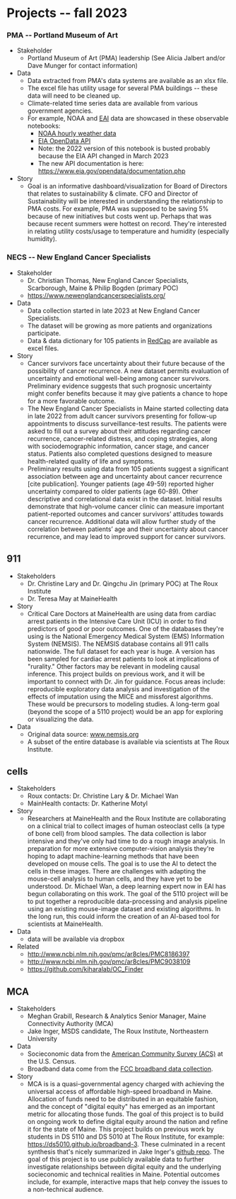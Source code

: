 
# Projects -- fall 2023

### PMA -- Portland Museum of Art

* Stakeholder
  * Portland Museum of Art (PMA) leadership (See Alicia Jalbert and/or Dave Munger for contact information)
* Data
  * Data extracted from PMA's data systems are available as an xlsx file.
  * The excel file has utility usage for several PMA buildings -- these data will need to be cleaned up.
  * Climate-related time series data are available from various government agencies.
  * For example, NOAA and [EAI](https://www.eia.gov/opendata/) data are showcased in these observable notebooks:
    * [NOAA hourly weather data](https://observablehq.com/@observablehq/noaa-weather-data-by-major-u-s-city)
    * [EIA OpenData API](https://observablehq.com/@observablehq/eia-opendata-electricity-grid-operation)
    * Note: the 2022 version of this notebook is busted probably because the EIA API changed in March 2023
    * The new API documentation is here: https://www.eia.gov/opendata/documentation.php
* Story
  * Goal is an informative dashboard/visualization for Board of Directors that relates to sustainability & climate.
  CFO and Director of Sustainability will be interested in understanding the relationship to PMA costs.
  For example, PMA was supposed to be saving 5% because of new initiatives but costs went up. 
  Perhaps that was because recent summers were hottest on record. 
  They're interested in relating utility costs/usage to temperature and humidity (especially humidity).

### NECS -- New England Cancer Specialists

* Stakeholder
  * Dr. Christian Thomas, New England Cancer Specialists, Scarborough, Maine & Philip Bogden (primary POC)
  * https://www.newenglandcancerspecialists.org/
* Data
  * Data collection started in late 2023 at New England Cancer Specialists.
  * The dataset will be growing as more patients and organizations participate.
  * Data & data dictionary for 105 patients in [RedCap](https://projectredcap.org/about/) are available as excel files.
* Story
  * Cancer survivors face uncertainty about their future because of the possibility of cancer recurrence. 
  A new dataset permits evaluation of uncertainty and emotional well-being among cancer survivors.
  Preliminary evidence suggests that such prognosic uncertainty might confer benefits because it may give patients 
  a chance to hope for a more favorable outcome. 
  * The New England Cancer Specialists in Maine started collecting data in late 2022 from adult cancer
  survivors presenting for follow-up appointments to discuss surveillance-test results.
  The patients were asked to fill out a survey about their attitudes 
  regarding cancer recurrence, cancer-related distress, and coping strategies, along with sociodemographic 
  information, cancer stage, and cancer status. 
  Patients also completed questions designed to measure health-related quality of life and symptoms.
  * Preliminary results using data from 105 patients suggest a significant association between 
  age and uncertainty about cancer recurrence [cite publication].
  Younger patients (age 49-59) reported higher uncertainty 
  compared to older patients (age 60-89). Other descriptive and correlational data exist in the dataset.
  Initial results demonstrate that high-volume cancer clinic can measure 
  important patient-reported outcomes and cancer survivors’ attitudes towards cancer recurrence.
  Additional data will allow further study of the correlation between patients’ age and their 
  uncertainty about cancer recurrence, and may lead to improved support for cancer survivors.

## 911

* Stakeholders
  * Dr. Christine Lary and Dr. Qingchu Jin (primary POC) at The Roux Institute
  * Dr. Teresa May at MaineHealth
* Story
  * Critical Care Doctors at MaineHealth are using data from cardiac arrest patients in the Intensive Care 
  Unit (ICU) in order to find predictors of good or poor outcomes. One of the databases they're using is the 
  National Emergency Medical System (EMS) Information System (NEMSIS). The NEMSIS database contains all 911 
  calls nationwide. The full dataset for each year is huge. A version has been sampled for cardiac arrest patients
  to look at implications of "rurality." 
  Other factors may be relevant in modeling causal inference. 
  This project builds on previous work, and it will be important to connect with Dr. Jin for guidance.
  Focus areas include: reproducible exploratory data analysis and investigation of the effects of imputation 
  using the MICE and missforest algorithms. These would be precursors to modeling studies.
  A long-term goal (beyond the scope of a 5110 project) would be an app for exploring or visualizing the data.
* Data
  * Original data source: www.nemsis.org
  * A subset of the entire database is available via scientists at The Roux Institute.

## cells

* Stakeholders
  * Roux contacts: Dr. Christine Lary & Dr. Michael Wan
  * MainHealth contacts: Dr. Katherine Motyl
* Story
  * Researchers at MaineHealth and the Roux Institute are collaborating on a clinical trial to collect images 
  of human osteoclast cells (a type of bone cell) from blood samples. The data collection is labor intensive and they've
  only had time to do a rough image analysis. In preparation for more extensive computer-vision analysis
  they're hoping to adapt machine-learning methods that have been developed on mouse cells.
  The goal is to use the AI to detect the cells in these images.
  There are challenges with adapting the mouse-cell analysis to human cells, and they have yet to be understood.
  Dr. Michael Wan, a deep learning expert now in EAI has begun collaborating on this work.
  The goal of the 5110 project will be to put together a reproducible data-processing and analysis pipeline using an 
  existing mouse-image dataset and existing algorithms. In the long run, this could inform the creation of
  an AI-based tool for scientists at MaineHealth.
* Data
  * data will be available via dropbox
* Related
  * http://www.ncbi.nlm.nih.gov/pmc/ar8cles/PMC8186397
  * http://www.ncbi.nlm.nih.gov/pmc/ar8cles/PMC9038109
  * https://github.com/kiharalab/OC_Finder

## MCA

* Stakeholders
  * Meghan Grabill, Research & Analytics Senior Manager, Maine Connectivity Authority (MCA)
  * Jake Inger, MSDS candidate, The Roux Institute, Northeastern University
* Data
  * Socieconomic data from the [American Community Survey (ACS)](https://www.census.gov/programs-surveys/acs)
  at the U.S. Census. 
  * Broadband data come from the [FCC broadband data collection](https://www.fcc.gov/BroadbandData).
* Story
  * MCA is is a quasi-governmental agency charged with achieving the universal access of affordable
  high-speed broadband in Maine. 
  Allocation of funds need to be distributed in an equitable fashion, and the concept of "digital equity"
  has emerged as an important metric for allocating those funds. The goal of this project is to build on
  ongoing work to define digital equity around the nation and refine it for the state of Maine.
  This project builds on previous work by students in DS 5110 and DS 5010 at The Roux Institute,
  for example: https://ds5010.github.io/broadband-3.
  These culminated in a recent synthesis that's nicely summarized in Jake Inger's 
  [github repo](https://github.com/jinger12/final-maps-update).
  The goal of this project is to use publicly available data to further investigate
  relationships between digital equity and the underlying socieconomic and technical realities in Maine.
  Potential outcomes include, for example, interactive maps that help convey the issues to a non-technical audience.
